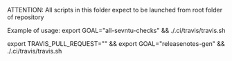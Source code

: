 ATTENTION:
  All scripts in this folder expect to be launched from root folder of repository

Example of usage:
  export GOAL="all-sevntu-checks" && ./.ci/travis/travis.sh

  export TRAVIS_PULL_REQUEST="" && export GOAL="releasenotes-gen" && ./.ci/travis/travis.sh 